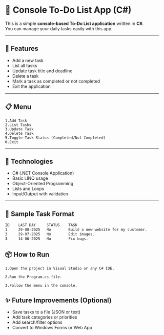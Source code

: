 # 📝 Console To-Do List App (C#)

This is a simple **console-based To-Do List application** written in **C#**.  
You can manage your daily tasks easily with this app.

---

## 🚀 Features

- Add a new task
- List all tasks
- Update task title and deadline
- Delete a task
- Mark a task as completed or not completed
- Exit the application

---

## 📋 Menu

```
1.Add Task
2.List Tasks
3.Update Task
4.Delete Task
5.Toggle Task Status (Completed/Not Completed)
0.Exit
```

---

## 🧱 Technologies

- C# (.NET Console Application)
- Basic LINQ usage
- Object-Oriented Programming
- Lists and Loops
- Input/Output with validation

---

## 🧪 Sample Task Format

```bash
ID    LAST DAY     STATUS    TASK
1     29-08-2025   No        Build a new website for my customer.
2     29-07-2025   No        Edit images.
3     14-06-2025   No        Fix bugs.
```

## 📦 How to Run

```
1.Open the project in Visual Studio or any C# IDE.
```

```
2.Run the Program.cs file.
```

```
3.Follow the menu in the console.
```

## ✨ Future Improvements (Optional)

- Save tasks to a file (JSON or text)
- Add task categories or priorities
- Add search/filter options
- Convert to Windows Forms or Web App
